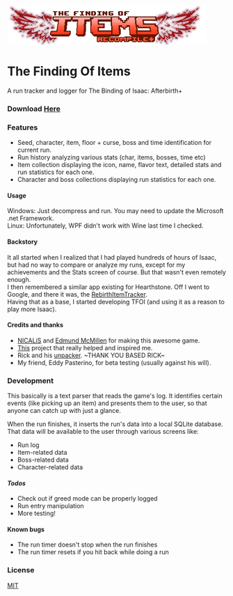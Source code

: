 ![awwyiss](https://github.com/espilioto/TFOI/blob/master/TFOI/Resources/logoNoShadow.png?raw=true)
# The Finding Of Items
A run tracker and logger for The Binding of Isaac: Afterbirth+

### Download [Here](http://moddingofisaac.com/mod/900/thefindingofitems)

### Features
* Seed, character, item, floor + curse, boss and time identification for current run.
* Run history analyzing various stats (char, items, bosses, time etc)
* Item collection displaying the icon, name, flavor text, detailed stats and run statistics for each one.
* Character and boss collections displaying run statistics for each one.

#### Usage
Windows: Just decompress and run. You may need to update the Microsoft .net Framework.  
Linux: Unfortunately, WPF didn't work with Wine last time I checked.

#### Backstory
It all started when I realized that I had played hundreds of hours of Isaac, but had no way to compare or analyze my runs, except for my achievements and the Stats screen of course.
But that wasn't even remotely enough.  
I then remembered a similar app existing for Hearthstone.
Off I went to Google, and there it was, the [RebirthItemTracker].  
Having that as a base, I started developing TFOI (and using it as a reason to play more Isaac).

#### Credits and thanks

* [NICALiS] and [Edmund McMillen] for making this awesome game.
* [This](https://github.com/Hyphen-ated/RebirthItemTracker>) project that really helped and inspired me.
* Rick and his [unpacker](http://svn.gib.me/builds/rebirth/). ~THANK YOU BASED RICK~
* My friend, Eddy Pasterino, for beta testing (usually against his will).

### Development

This basically is a text parser that reads the game's log.
It identifies certain events (like picking up an item) and presents them to the user, so that anyone can catch up with just a glance.

When the run finishes, it inserts the run's data into a local SQLite database.
That data will be available to the user through various screens like: 
* Run log
* Item-related data 
* Boss-related data
* Character-related data

#### *Todos*
* Check out if greed mode can be properly logged
* Run entry manipulation
* More testing!

#### Known bugs
* The run timer doesn't stop when the run finishes
* The run timer resets if you hit back while doing a run
 
### License
[MIT]

[NICALiS]: <http://nicalis.com>
[Edmund McMillen]: <https://twitter.com/edmundmcmillen>
[RebirthItemTracker]: <https://github.com/Hyphen-ated/RebirthItemTracker>
[MIT]:<http://choosealicense.com/licenses/mit/>
